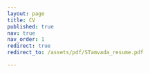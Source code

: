 ```yaml
---
layout: page
title: CV
published: true
nav: true
nav_order: 1
redirect: true
redirect_to: /assets/pdf/STamvada_resume.pdf

---
```

